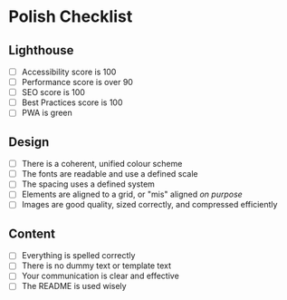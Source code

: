 # Polish Checklist

## Lighthouse

- [ ] Accessibility score is 100
- [ ] Performance score is over 90
- [ ] SEO score is 100
- [ ] Best Practices score is 100
- [ ] PWA is green

## Design

- [ ] There is a coherent, unified colour scheme
- [ ] The fonts are readable and use a defined scale
- [ ] The spacing uses a defined system
- [ ] Elements are aligned to a grid, or "mis" aligned _on purpose_
- [ ] Images are good quality, sized correctly, and compressed efficiently

## Content

- [ ] Everything is spelled correctly
- [ ] There is no dummy text or template text
- [ ] Your communication is clear and effective
- [ ] The README is used wisely

